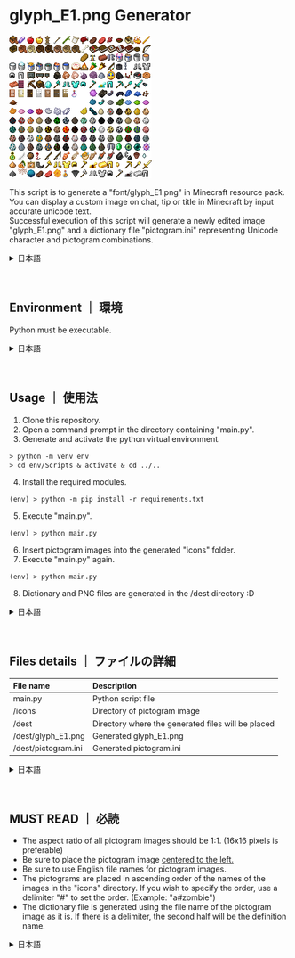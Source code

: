 # glyph_E1.png Generator
![glyph_E1_sample](assets/sample.png)  
  
This script is to generate a "font/glyph_E1.png" in Minecraft resource pack.  
You can display a custom image on chat, tip or title in Minecraft by input accurate unicode text.  
Successful execution of this script will generate a newly edited image "glyph_E1.png" and a dictionary file "pictogram.ini" representing Unicode character and pictogram combinations.

<details><summary>日本語</summary><div>
このスクリプトはリソースパックのfont/glyph_E1.pngを生成するツールです。<br />
ユニコード文字を入力することで任意の絵文字画像をMinecraftのゲームのチャットやタイトルに表示できるようになります。<br />
このスクリプトの実行に成功すると、新たに編集された画像「glyph_E1.png」と、ユニコード文字と絵文字の組み合わせを表す辞書ファイル「pictogram.ini」が生成されます。
</div></details><br /><br />
  
## Environment ｜ 環境
Python must be executable.

<details><summary>日本語</summary><div>
Pythonが実行可能であること
</div></details><br /><br />
  
## Usage ｜ 使用法
1. Clone this repository.
2. Open a command prompt in the directory containing "main.py".
3. Generate and activate the python virtual environment.
```
> python -m venv env
> cd env/Scripts & activate & cd ../..
```
4. Install the required modules.
```
(env) > python -m pip install -r requirements.txt
```
5. Execute "main.py".
```
(env) > python main.py
```
6. Insert pictogram images into the generated "icons" folder.
7. Execute "main.py" again.
```
(env) > python main.py
```
8. Dictionary and PNG files are generated in the /dest directory :D

<details><summary>日本語</summary><div>
コマンドは上記を参照
<ol>
    <li>このリポジトリをクローンする</li>
    <li>main.pyがあるディレクトリでコマンドプロンプトを開く</li>
    <li>仮想環境を生成して有効化する</li>
    <li>必須モジュールをインストールする</li>
    <li>main.pyを実行する</li>
    <li>生成された「icons」フォルダに任意の絵文字画像を入れる</li>
    <li>再びmain.pyを実行するとdestフォルダに生成されます</li>
    <li>/destのディレクトリに辞書ファイルとPNGファイルが生成されます</li>
</ol>
</div></details><br /><br />
  
## Files details ｜ ファイルの詳細
|File name|Description|
|:---|:---|
| main.py | Python script file |
| /icons | Directory of pictogram image |
| /dest | Directory where the generated files will be placed |
| /dest/glyph_E1.png | Generated glyph_E1.png |
| /dest/pictogram.ini | Generated pictogram.ini |

<details><summary>日本語</summary><div>
<table>
    <tr>
        <th>File name</th>
        <th>Description</th>
    </tr>
    <tr>
        <td>main.py</td>
        <td>Pythonのスクリプトファイル</td>
    </tr>
    <tr>
        <td>/icons</td>
        <td>追加したい絵文字のディレクトリ</td>
    </tr>
    <tr>
        <td>/dest</td>
        <td>生成されたファイルが入るディレクトリ</td>
    </tr>
    <tr>
        <td>/dest/glyph_E1.png</td>
        <td>生成されたglyph_E1.png</td>
    </tr>
    <tr>
        <td>/dest/pictogram.ini</td>
        <td>生成されたpictogram.ini</td>
    </tr>
</table>
</div></details><br /><br />

## MUST READ ｜ 必読
- The aspect ratio of all pictogram images should be 1:1. (16x16 pixels is preferable)
- Be sure to place the pictogram image [centered to the left.](assets/image_validation.png)
- Be sure to use English file names for pictogram images.
- The pictograms are placed in ascending order of the names of the images in the "icons" directory. If you wish to specify the order, use a delimiter "#" to set the order. (Example: "a#zombie")
- The dictionary file is generated using the file name of the pictogram image as it is. If there is a delimiter, the second half will be the definition name.

<details><summary>日本語</summary><div>
<ul>
    <li>絵文字画像の縦横比は全て1:1にしてください。(16×16ピクセルが望ましい)</li>
    <li>必ず、<a href="assets/image_validation.png">左寄り中央</a>に絵文字画像を配置してください。</li>
    <li>必ず、絵文字の画像のファイル名を英語にしてください。</li>
    <li>指定したディレクトリ内の画像の名前の昇順に絵文字設置していきます。順序を定めたい場合は区切り文字で順番を決めてください。(例「a#zombie」)</li>
    <li>絵文字画像のファイル名をそのまま利用して、辞書ファイルを生成します。区切り文字「#」があれば後半が定義名になります。</li>
</ul>
</div></details>
